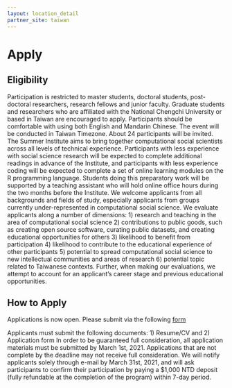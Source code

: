 ```yaml
---
layout: location_detail
partner_site: taiwan
---
```


# Apply

## Eligibility

Participation is restricted to master students, doctoral students, post-doctoral researchers, research fellows and junior faculty. Graduate students and researchers who are affiliated with the National Chengchi University or based in Taiwan are encouraged to apply. Participants should be comfortable with using both English and Mandarin Chinese. The event will be conducted in Taiwan Timezone. About 24 participants will be invited.
The Summer Institute aims to bring together computational social scientists across all levels of technical experience. Participants with less experience with social science research will be expected to complete additional readings in advance of the Institute, and participants with less experience coding will be expected to complete a set of online learning modules on the R programming language. Students doing this preparatory work will be supported by a teaching assistant who will hold online office hours during the two months before the Institute.
We welcome applicants from all backgrounds and fields of study, especially applicants from groups currently under-represented in computational social science. We evaluate applicants along a number of dimensions: 1) research and teaching in the area of computational social science 2) contributions to public goods, such as creating open source software, curating public datasets, and creating educational opportunities for others 3) likelihood to benefit from participation 4) likelihood to contribute to the educational experience of other participants 5) potential to spread computational social science to new intellectual communities and areas of research 6) potential topic related to Taiwanese contexts. Further, when making our evaluations, we attempt to account for an applicant’s career stage and previous educational opportunities.

## How to Apply
Applications is now open. Please submit via the following [form](https://forms.gle/aHZaRG2whYM8LAh7A) 

Applicants must submit the following documents: 1) Resume/CV and 2) Application form
In order to be guaranteed full consideration, all application materials must be submitted by March 1st, 2021. Applications that are not complete by the deadline may not receive full consideration. We will notify applicants solely through e-mail by March 31st, 2021, and will ask participants to confirm their participation by paying a $1,000 NTD deposit (fully refundable at the completion of the program) within 7-day period.
